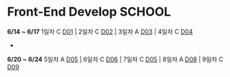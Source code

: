 # Front-End Develop SCHOOL

**6/14 ~ 6/17** 1일차 C [D01](Class/D01(160614)/README.md) | 2일차 C [D02](Class/D02(160615)/README.md) | 3일차 A [D03](Assignment/D03(160616)/README.md) | 4일차 C [D04]()

-

**6/20 ~ 6/24** 5일차 A [D05](Class/D05(160620)/README.md) | 6일차 C [D06](Class/D06(160621)/README.md) | 7일차 C [D05](Class/D07(160622)/README.md) | 8일차 A [D08](Class/D08(160623)/README.md) | 9일차 C [D09](Class/D09(160624)/README.md)

